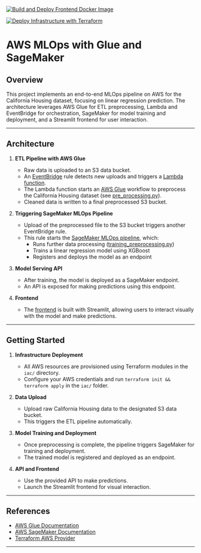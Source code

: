 [![Build and Deploy Frontend Docker Image](https://github.com/umbertocicciaa/aws-mlops/actions/workflows/frontend.yaml/badge.svg)](https://github.com/umbertocicciaa/aws-mlops/actions/workflows/frontend.yaml)

[![Deploy Infrastructure with Terraform](https://github.com/umbertocicciaa/aws-mlops/actions/workflows/iac.yaml/badge.svg)](https://github.com/umbertocicciaa/aws-mlops/actions/workflows/iac.yaml)

# AWS MLOps with Glue and SageMaker

## Overview

This project implements an end-to-end MLOps pipeline on AWS for the California Housing dataset, focusing on linear regression prediction. The architecture leverages AWS Glue for ETL preprocessing, Lambda and EventBridge for orchestration, SageMaker for model training and deployment, and a Streamlit frontend for user interaction.

---

## Architecture

1. **ETL Pipeline with AWS Glue**
   - Raw data is uploaded to an S3 data bucket.
   - An [EventBridge](iac/modules/terraform-aws-eventbridge/README.md) rule detects new uploads and triggers a [Lambda function](iac/modules/terraform-aws-lambda/README.md).
   - The Lambda function starts an [AWS Glue](iac/modules/terraform-aws-glue/README.md) workflow to preprocess the California Housing dataset (see [pre_processing.py](data-preprocessing/pre_processing.py)).
   - Cleaned data is written to a final preprocessed S3 bucket.

2. **Triggering SageMaker MLOps Pipeline**
   - Upload of the preprocessed file to the S3 bucket triggers another EventBridge rule.
   - This rule starts the [SageMaker MLOps pipeline](iac/modules/terraform-aws-sagemaker/README.md), which:
     - Runs further data processing ([training_preprocessing.py](pipeline/training_preprocessing.py))
     - Trains a linear regression model using XGBoost
     - Registers and deploys the model as an endpoint

3. **Model Serving API**
   - After training, the model is deployed as a SageMaker endpoint.
   - An API is exposed for making predictions using this endpoint.

4. **Frontend**
   - The [frontend](frontend/README.md) is built with Streamlit, allowing users to interact visually with the model and make predictions.

---

## Getting Started

1. **Infrastructure Deployment**
   - All AWS resources are provisioned using Terraform modules in the `iac/` directory.
   - Configure your AWS credentials and run `terraform init && terraform apply` in the `iac/` folder.

2. **Data Upload**
   - Upload raw California Housing data to the designated S3 data bucket.
   - This triggers the ETL pipeline automatically.

3. **Model Training and Deployment**
   - Once preprocessing is complete, the pipeline triggers SageMaker for training and deployment.
   - The trained model is registered and deployed as an endpoint.

4. **API and Frontend**
   - Use the provided API to make predictions.
   - Launch the Streamlit frontend for visual interaction.

---

## References

- [AWS Glue Documentation](https://docs.aws.amazon.com/glue/)
- [AWS SageMaker Documentation](https://docs.aws.amazon.com/sagemaker/)
- [Terraform AWS Provider](https://registry.terraform.io/providers/hashicorp/aws/latest/docs)

---
